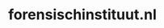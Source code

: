 ---
layout: post
title:  "forensischinstituut.nl"
internal_url:  "/dutchgov/forensischinstituut.nl.html"
categories: dutchgov
---